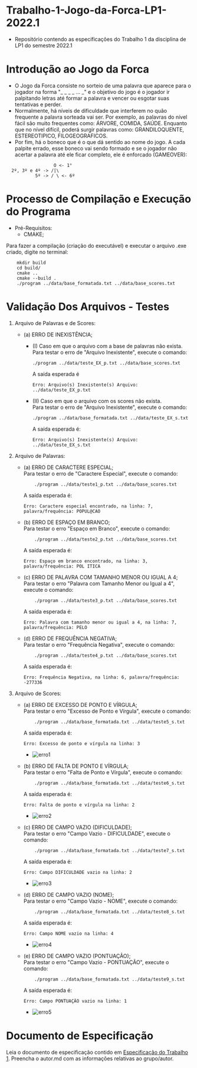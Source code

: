 # Trabalho-1-Jogo-da-Forca-LP1-2022.1
* Repositório contendo as especificações do Trabalho 1 da disciplina de LP1 do semestre 2022.1
# Introdução ao Jogo da Forca
* O Jogo da Forca consiste no sorteio de uma palavra que aparece para o jogador na forma "_ _ _ _ ... _" e o objetivo do jogo é o jogador ir palpitando letras até formar a palavra e vencer ou esgotar suas tentativas e perder.
* Normalmente, há níveis de dificuldade que interferem no quão frequente a palavra sorteada vai ser. Por exemplo, as palavras do nível fácil são muito frequentes como: ÁRVORE, COMIDA, SAÚDE. Enquanto que no nível difícil, poderá surgir palavras como: GRANDILOQUENTE, ESTEREOTIPICO, FILOGEOGRAFICOS.
* Por fim, há o boneco que é o que dá sentido ao nome do jogo. A cada palpite errado, esse boneco vai sendo formado e se o jogador não acertar a palavra até ele ficar completo, ele é enforcado (GAMEOVER):
```
                  O <- 1°
  2º, 3º e 4º -> /|\
           5º -> / \ <- 6º 
```
# Processo de Compilação e Execução do Programa
* Pré-Requisitos:
    - CMAKE; <br />

Para fazer a compilação (criação do executável) e executar o arquivo .exe criado, digite no terminal: <br />
```
    mkdir build
    cd build/
    cmake ..
    cmake --build .
    ./program ../data/base_formatada.txt ../data/base_scores.txt
```
# Validação Dos Arquivos - Testes

1. Arquivo de Palavras e de Scores:
    - (a) ERRO DE INEXISTÊNCIA;  <br />
        - (I) Caso em que o arquivo com a base de palavras não exista.  <br />
            Para testar o erro de "Arquivo Inexistente", execute o comando:
            ```
            ./program ../data/teste_EX_p.txt ../data/base_scores.txt
            ```
            A saída esperada é
            ```
            Erro: Arquivo(s) Inexistente(s) Arquivo: ../data/teste_EX_p.txt
            ```

        - (II) Caso em que o arquivo com os scores não exista.  <br />
            Para testar o erro de "Arquivo Inexistente", execute o comando:
            ```
            ./program ../data/base_formatada.txt ../data/teste_EX_s.txt
            ```
            A saída esperada é:
            ```
            Erro: Arquivo(s) Inexistente(s) Arquivo: ../data/teste_EX_s.txt
            ```
       
2. Arquivo de Palavras:
    - (a) ERRO DE CARACTERE ESPECIAL; <br />
        Para testar o erro de "Caractere Especial", execute o comando:
        ```
            ./program ../data/teste1_p.txt ../data/base_scores.txt
        ```
        A saída esperada é:
         ```
         Erro: Caractere especial encontrado, na linha: 7, palavra/frequência: POPUL@CAO
         ```

    - (b) ERRO DE ESPAÇO EM BRANCO; <br />
        Para testar o erro "Espaço em Branco", execute o comando:
        ```
            ./program ../data/teste2_p.txt ../data/base_scores.txt
        ```
        A saída esperada é:
         ```
         Erro: Espaço em branco encontrado, na linha: 3, palavra/frequência: POL ITICA
         ```

    - (c) ERRO DE PALAVRA COM TAMANHO MENOR OU IGUAL A 4; <br />
        Para testar o erro "Palavra com Tamanho Menor ou Igual a 4", execute o comando:
        ```
            ./program ../data/teste3_p.txt ../data/base_scores.txt
        ```
        A saída esperada é:
        ```
        Erro: Palavra com tamanho menor ou igual a 4, na linha: 7, palavra/frequência: PELO
        ```


    - (d) ERRO DE FREQUÊNCIA NEGATIVA; <br />
        Para testar o erro "Frequência Negativa", execute o comando:
        ```
            ./program ../data/teste4_p.txt ../data/base_scores.txt
        ```
        A saída esperada é:
        ```
        Erro: Frequência Negativa, na linha: 6, palavra/frequência: -277336
        ```

3. Arquivo de Scores:  
    - (a) ERRO DE EXCESSO DE PONTO E VÍRGULA; <br />
        Para testar o erro "Excesso de Ponto e Vírgula", execute o comando:
        ```
            ./program ../data/base_formatada.txt ../data/teste5_s.txt
        ```
        A saída esperada é:

        ```
        Erro: Excesso de ponto e vírgula na linha: 3
        ```
        - ![erro1](https://user-images.githubusercontent.com/82531511/166151162-7e764e26-7b3b-45b8-9503-b02bc543c325.jpeg)


    - (b) ERRO DE FALTA DE PONTO E VÍRGULA; <br />
        Para testar o erro "Falta de Ponto e Vírgula", execute o comando:
        ```
            ./program ../data/base_formatada.txt ../data/teste6_s.txt
        ```
        A saída esperada é:

        ```
        Erro: Falta de ponto e vírgula na linha: 2
        ```
        - ![erro2](https://user-images.githubusercontent.com/82531511/166151195-82af3846-00ff-4f16-8969-10de2995e33b.jpeg)

    - (c) ERRO DE CAMPO VAZIO (DIFICULDADE); <br />
        Para testar o erro "Campo Vazio - DIFICULDADE", execute o comando:
        ```
            ./program ../data/base_formatada.txt ../data/teste7_s.txt
        ```
        A saída esperada é:

        ```
        Erro: Campo DIFICULDADE vazio na linha: 2
        ```
        - ![erro3](https://user-images.githubusercontent.com/82531511/166151236-d1260a54-53fd-4f90-854a-1d97e9e37ebf.jpg)
        

    - (d) ERRO DE CAMPO VAZIO (NOME); <br />
        Para testar o erro "Campo Vazio - NOME", execute o comando:
        ```
            ./program ../data/base_formatada.txt ../data/teste8_s.txt
        ```
        A saída esperada é:
        ```
        Erro: Campo NOME vazio na linha: 4
        ```
        - ![erro4](https://user-images.githubusercontent.com/82531511/166151275-413c01f1-c989-4b1d-957f-781b5ebb0a13.jpg)
        
    - (e) ERRO DE CAMPO VAZIO (PONTUAÇÃO); <br />
        Para testar o erro "Campo Vazio - PONTUAÇÃO", execute o comando:
        ```
            ./program ../data/base_formatada.txt ../data/teste9_s.txt
        ```
        A saída esperada é:
        ```
        Erro: Campo PONTUAÇÃO vazio na linha: 1
        ```
        - ![erro5](https://user-images.githubusercontent.com/82531511/166151311-2cd6b73b-3c01-4477-89ce-e01d12bcf6a3.jpg)


# Documento de Especificação

Leia o documento de especificação contido em [Especificação do Trabalho 1](https://docs.google.com/document/d/1aa51VNLQ_jpZaEuGkMz2KE8feAkE48-TENZ9eqn48nk/edit?usp=sharing). Preencha o autor.md com as informações relativas ao grupo/autor.
